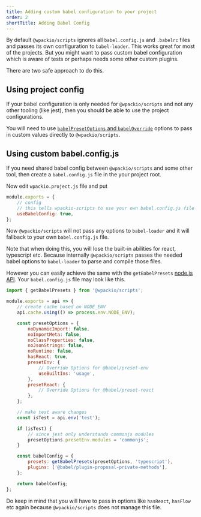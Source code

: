 ```yaml
---
title: Adding custom babel configuration to your project
order: 2
shortTitle: Adding Babel Config
---
```


By default `@wpackio/scripts` ignores all `babel.config.js` and `.babelrc` files
and passes its own configuration to `babel-loader`. This works great for most
of the projects. But you might want to pass custom babel configuration which is
aware of tests or perhaps needs some other custom plugins.

There are two safe approach to do this.

## Using project config

If your babel configuration is only needed for `@wpackio/scripts` and not any
other tooling (like jest), then you should be able to use the project configurations.

You will need to use [`babelPresetOptions` and `babelOverride`](https://wpack.io/apis/project-configuration/#jsbabelpresetoptions-object--tsbabelpresetoptions-object)
options to pass in custom values directly to `@wpackio/scripts`.

## Using custom babel.config.js

If you need shared babel config between `@wpackio/scripts` and some other tool,
then create a `babel.config.js` file in the your project root.

Now edit `wpackio.project.js` file and put

```js
module.exports = {
	// config
	// this tells wpackio-scripts to use your own babel.config.js file
	useBabelConfig: true,
};
```

Now `@wpackio/scripts` will not pass any options to `babel-loader` and it will
fallback to your own `babel.config.js` file.

Note that when doing this, you will lose the built-in abilities for react, typescript
etc. Because internally `@wpackio/scripts` passes the needed babel options to
`babel-loader` to parse and compile those files.

However you can easily achieve the same with the `getBabelPresets` [node.js API](/apis/node-api/).
Your `babel.config.js` file may look like this.

```js
import { getBabelPresets } from '@wpackio/scripts';

module.exports = api => {
	// create cache based on NODE_ENV
	api.cache.using(() => process.env.NODE_ENV);

	const presetOptions = {
		noDynamicImport: false,
		noImportMeta: false,
		noClassProperties: false,
		noJsonStrings: false,
		noRuntime: false,
		hasReact: true,
		presetEnv: {
			// Override Options for @babel/preset-env
			useBuiltIns: 'usage',
		},
		presetReact: {
			// Override Options for @babel/preset-react
		},
	};

	// make test aware changes
	const isTest = api.env('test');

	if (isTest) {
		// since jest only understands commonjs modules
		presetOptions.presetEnv.modules = 'commonjs';
	}

	const babelConfig = {
		presets: getBabelPresets(presetOptions, 'typescript'),
		plugins: ['@babel/plugin-proposal-private-methods'],
	};

	return babelConfig;
};
```

Do keep in mind that you will have to pass in options like `hasReact`, `hasFlow`
etc again because `@wpackio/scripts` does not manage this file.
